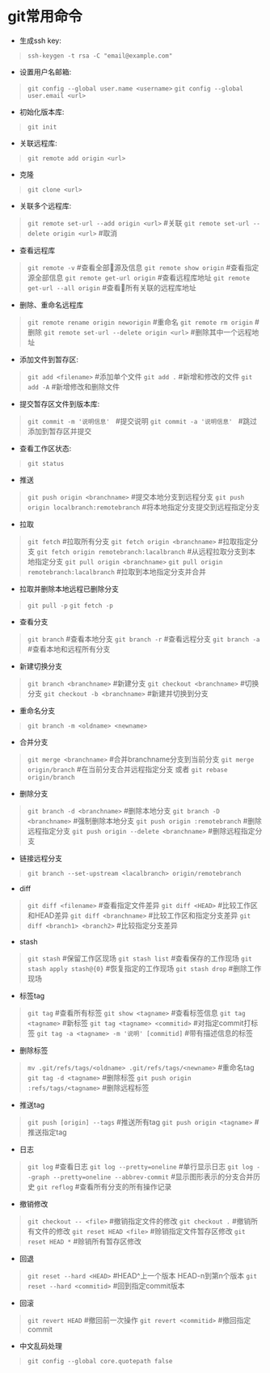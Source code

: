 # git常用命令
- 生成ssh key:
> `ssh-keygen -t rsa -C "email@example.com"`

- 设置用户名邮箱:
> `git config --global user.name <username>`
> `git config --global user.email <url>`

- 初始化版本库:
> `git init`

- 关联远程库:
> `git remote add origin <url>`

- 克隆
> `git clone <url>`

- 关联多个远程库:
> `git remote set-url --add origin <url>` #关联
> `git remote set-url --delete origin <url>` #取消

- 查看远程库
> `git remote -v` #查看全部源及信息
> `git remote show origin` #查看指定源全部信息
> `git remote get-url origin` #查看远程库地址
> `git remote get-url --all origin` #查看所有关联的远程库地址

- 删除、重命名远程库
> `git remote rename origin neworigin` #重命名
> `git remote rm origin` #删除
> `git remote set-url --delete origin <url>` #删除其中一个远程地址

- 添加文件到暂存区:
> `git add <filename>` #添加单个文件
> `git add .`        #新增和修改的文件
> `git add -A`       #新增修改和删除文件

- 提交暂存区文件到版本库:
> `git commit -m '说明信息'` &nbsp; #提交说明
> `git commit -a '说明信息'` &nbsp; #跳过添加到暂存区并提交

- 查看工作区状态:
> `git status`

- 推送
> `git push origin <branchname>` #提交本地分支到远程分支
> `git push origin localbranch:remotebranch` #将本地指定分支提交到远程指定分支

- 拉取
> `git fetch` #拉取所有分支
> `git fetch origin <branchname>` #拉取指定分支
> `git fetch origin remotebranch:lacalbranch` #从远程拉取分支到本地指定分支
> `git pull origin <branchname>`
> `git pull origin remotebranch:lacalbranch` #拉取到本地指定分支并合并

- 拉取并删除本地远程已删除分支
> `git pull -p`
> `git fetch -p`

- 查看分支
> `git branch` #查看本地分支
> `git branch -r` #查看远程分支
> `git branch -a` #查看本地和远程所有分支

- 新建切换分支
> `git branch <branchname>` #新建分支
> `git checkout <branchname>` #切换分支
> `git checkout -b <branchname>` #新建并切换到分支

- 重命名分支
> `git branch -m <oldname> <newname>`

- 合并分支
> `git merge <branchname>` #合并branchname分支到当前分支
> `git merge origin/branch` #在当前分支合并远程指定分支
> 或者
> `git rebase origin/branch`

- 删除分支
> `git branch -d <branchname>` #删除本地分支
> `git branch -D <branchname>` #强制删除本地分支
> `git push origin :remotebranch` #删除远程指定分支
> `git push origin --delete <branchname>` #删除远程指定分支

- 链接远程分支
> `git branch --set-upstream <lacalbranch> origin/remotebranch`

- diff
> `git diff <filename>` #查看指定文件差异
> `git diff <HEAD>` #比较工作区和HEAD差异
> `git diff <branchname>` #比较工作区和指定分支差异
> `git diff <branch1> <branch2>` #比较指定分支差异

- stash
> `git stash` #保留工作区现场
> `git stash list` #查看保存的工作现场
> `git stash apply stash@{0}` #恢复指定的工作现场
> `git stash drop` #删除工作现场

- 标签tag
> `git tag` #查看所有标签
> `git show <tagname>` #查看标签信息
> `git tag <tagname>` #新标签
> `git tag <tagname> <commitid>` #对指定commit打标签
> `git tag -a <tagname> -m '说明' [commitid]` #带有描述信息的标签

- 删除标签
> `mv .git/refs/tags/<oldname> .git/refs/tags/<newname>` #重命名tag
> `git tag -d <tagname>` #删除标签
> `git push origin :refs/tags/<tagname>` #删除远程标签

- 推送tag
> `git push [origin] --tags` #推送所有tag
> `git push origin <tagname>` #推送指定tag

- 日志
> `git log` #查看日志
> `git log --pretty=oneline` #单行显示日志
> `git log --graph --pretty=oneline --abbrev-commit` #显示图形表示的分支合并历史
> `git reflog` #查看所有分支的所有操作记录

- 撤销修改
> `git checkout -- <file>` #撤销指定文件的修改
> `git checkout .` #撤销所有文件的修改
> `git reset HEAD <file>` #赊销指定文件暂存区修改
> `git reset HEAD *` #赊销所有暂存区修改

- 回退
> `git reset --hard <HEAD>` #HEAD^上一个版本 HEAD-n到第n个版本
> `git reset --hard <commitid>` #回到指定commit版本

- 回滚
> `git revert HEAD` #撤回前一次操作
> `git revert <commitid>` #撤回指定commit

- 中文乱码处理
> `git config --global core.quotepath false`

